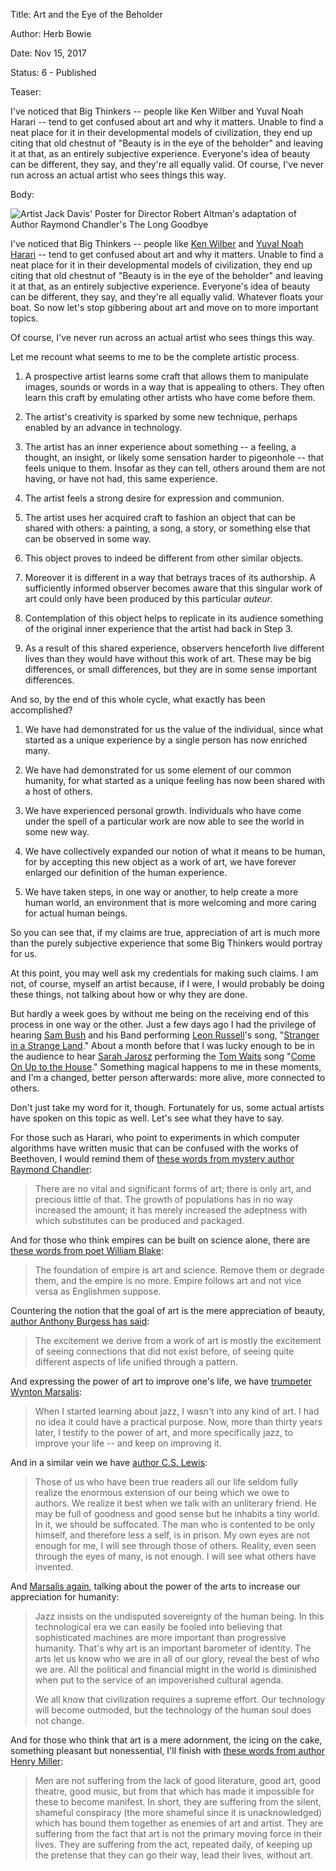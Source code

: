 Title:  Art and the Eye of the  Beholder

Author: Herb Bowie

Date:   Nov 15, 2017

Status: 6 - Published

Teaser:

I've noticed that Big Thinkers -- people like Ken Wilber and Yuval Noah Harari -- tend to get confused about art and why it matters. Unable to find a neat place for it in their developmental models of civilization, they end up citing that old chestnut of "Beauty is in the eye of the beholder" and leaving it at that, as an entirely subjective experience. Everyone's idea of beauty can be different, they say, and they're all equally valid. Of course, I've never run across an actual artist who sees things this way.

Body:   

<p><img src="../../images/the-long-goodbye.jpg" alt="Artist Jack Davis' Poster for Director Robert Altman's adaptation of Author Raymond Chandler's The Long Goodbye" title="Artist Jack Davis' Poster for Director Robert Altman's adaptation of Author Raymond Chandler's The Long Goodbye" /></p>

I've noticed that Big Thinkers -- people like [Ken Wilber][kw] and [Yuval Noah Harari][ynh] -- tend to get confused about art and why it matters. Unable to find a neat place for it in their developmental models of civilization, they end up citing that old chestnut of "Beauty is in the eye of the beholder" and leaving it at that, as an entirely subjective experience. Everyone's idea of beauty can be different, they say, and they're all equally valid. Whatever floats your boat. So now let's stop gibbering about art and move on to more important topics. 

Of course, I've never run across an actual artist who sees things this way.  

Let me recount what seems to me to be the complete artistic process. 

1. A prospective artist learns some craft that allows them to manipulate images, sounds or words in a way that is appealing to others. They often learn this craft by emulating other artists who have come before them.

2. The artist's creativity is sparked by some new technique, perhaps enabled by an advance in technology. 

3. The artist has an inner experience about something -- a feeling, a thought, an insight, or likely some sensation harder to pigeonhole -- that feels unique to them. Insofar as they can tell, others around them are not having, or have not had, this same experience. 

4. The artist feels a strong desire for expression and communion. 

5. The artist uses her acquired craft to fashion an object that can be shared with others: a painting, a song, a story, or something else that can be observed in some way. 

6. This object proves to indeed be different from other similar objects. 

7. Moreover it is different in a way that betrays traces of its authorship. A sufficiently informed observer becomes aware that this singular work of art could only have been produced by this particular *auteur*.

8. Contemplation of this object helps to replicate in its audience something of the original inner experience that the artist had back in Step 3. 

9. As a result of this shared experience, observers henceforth live different lives than they would have without this work of art. These may be big differences, or small differences, but they are in some sense important differences.  

And so, by the end of this whole cycle, what exactly has been accomplished?

1. We have had demonstrated for us the value of the individual, since what started as a unique experience by a single person has now enriched many. 

2. We have had demonstrated for us some element of our common humanity, for what started as a unique feeling has now been shared with a host of others. 

3. We have experienced personal growth. Individuals who have come under the spell of a particular work are now able to see the world in some new way. 

4. We have collectively expanded our notion of what it means to be human, for by accepting this new object as a work of art, we have forever enlarged our definition of the human experience. 

5. We have taken steps, in one way or another, to help create a more human world, an environment that is more welcoming and more caring for actual human beings. 

So you can see that, if my claims are true, appreciation of art is much more than the purely subjective experience that some Big Thinkers would portray for us. 

At this point, you may well ask my credentials for making such claims. I am not, of course, myself an artist because, if I were, I would probably be doing these things, not talking about how or why they are done. 

But hardly a week goes by without me being on the receiving end of this process in one way or the other. Just a few days ago I had the privilege of hearing [Sam Bush][sb] and his Band performing [Leon Russell][lr]'s song, "[Stranger in a Strange Land][siasl]." About a month before that I was lucky enough to be in the audience to hear [Sarah Jarosz][sj] performing the [Tom Waits][tw] song "[Come On Up to the House][coutth]." Something magical happens to me in these moments, and I'm a changed, better person afterwards: more alive, more connected to others.

Don't just take my word for it, though. Fortunately for us, some actual artists have spoken on this topic as well. Let's see what they have to say. 

For those such as Harari, who point to experiments in which computer algorithms have written music that can be confused with the works of Beethoven, I would remind them of [these words from mystery author Raymond Chandler][chandler]:  

> There are no vital and significant forms of art; there is only art, and precious little of that. The growth of populations has in no way increased the amount; it has merely increased the adeptness with which substitutes can be produced and packaged.

And for those who think empires can be built on science alone, there are [these words from poet William Blake][blake]:

> The foundation of empire is art and science. Remove them or degrade them, and the empire is no more. Empire follows art and not vice versa as Englishmen suppose.

Countering the notion that the goal of art is the mere appreciation of beauty, [author Anthony Burgess has said][burgess]:

> The excitement we derive from a work of art is mostly the excitement of seeing connections that did not exist before, of seeing quite different aspects of life unified through a pattern.

And expressing the power of art to improve one's life, we have [trumpeter Wynton Marsalis][marsalis1]:

> When I started learning about jazz, I wasn't into any kind of art. I had no idea it could have a practical purpose. Now, more than thirty years later, I testify to the power of art, and more specifically jazz, to improve your life -- and keep on improving it.

And in a similar vein we have [author C.S. Lewis][lewis]:

> Those of us who have been true readers all our life seldom fully realize the enormous extension of our being which we owe to authors. We realize it best when we talk with an unliterary friend. He may be full of goodness and good sense but he inhabits a tiny world. In it, we should be suffocated. The man who is contented to be only himself, and therefore less a self, is in prison. My own eyes are not enough for me, I will see through those of others. Reality, even seen through the eyes of many, is not enough. I will see what others have invented. 

And [Marsalis again][marsalis2], talking about the power of the arts to increase our appreciation for humanity:

> Jazz insists on the undisputed sovereignty of the human being. In this technological era we can easily be fooled into believing that sophisticated machines are more important than progressive humanity. That's why art is an important barometer of identity. The arts let us know who we are in all of our glory, reveal the best of who we are. All the political and financial might in the world is diminished when put to the service of an impoverished cultural agenda.  
>
> We all know that civilization requires a supreme effort. Our technology will become outmoded, but the technology of the human soul does not change.

And for those who think that art is a mere adornment, the icing on the cake, something pleasant but nonessential, I'll finish with [these words from author Henry Miller][miller]:

> Men are not suffering from the lack of good literature, good art, good theatre, good music, but from that which has made it impossible for these to become manifest. In short, they are suffering from the silent, shameful conspiracy (the more shameful since it is unacknowledged) which has bound them together as enemies of art and artist. They are suffering from the fact that art is not the primary moving force in their lives. They are suffering from the act, repeated daily, of keeping up the pretense that they can go their way, lead their lives, without art.



[kw]: 	https://en.wikipedia.org/wiki/Ken_Wilber
[ynh]: 	http://www.ynharari.com
[sb]: 	http://www.sambush.com
[lr]:	https://en.wikipedia.org/wiki/Leon_Russell
[siasl]: https://geo.itunes.apple.com/us/album/stranger-in-a-strange-land-remastered-95/723595944?i=723596189&mt=1&app=music
[sj]:	https://www.sarahjarosz.com
[tw]:	http://www.tomwaits.com
[coutth]:  https://geo.itunes.apple.com/us/album/come-on-up-to-the-house/712246367?i=712246576&mt=1&app=music
[rc]: 	https://en.wikipedia.org/wiki/Raymond_Chandler
[wm]:	http://wyntonmarsalis.org

[blake]:	https://www.practopians.org/quotes/art-science-and-empire.html

[burgess]:  https://www.practopians.org/quotes/excitement-from-art.html

[chandler]: https://www.practopians.org/quotes/vital-and-significant-forms-of-art.html

[lewis]:	https://www.practopians.org/quotes/the-enormous-extension-of-our-being.html

[marsalis1]: https://www.practopians.org/quotes/the-power-of-art.html

[marsalis2]: https://www.practopians.org/quotes/the-undisputed-sovereignty-of-the-human-being.html

[miller]:	https://www.practopians.org/quotes/enemies-of-art-and-artist.html
